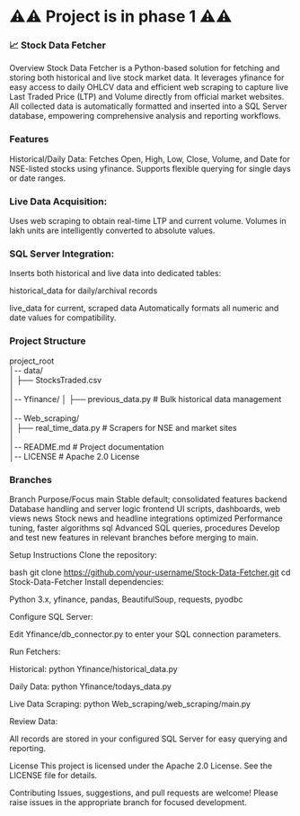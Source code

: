 <h1>⚠️⚠️ Project is in phase 1 ⚠️⚠️</h1>

<h3>📈 Stock Data Fetcher</h3>
Overview
Stock Data Fetcher is a Python-based solution for fetching and storing both historical and live stock market data. It leverages yfinance for easy access to daily OHLCV data and efficient web scraping to capture live Last Traded Price (LTP) and Volume directly from official market websites. All collected data is automatically formatted and inserted into a SQL Server database, empowering comprehensive analysis and reporting workflows.

<h3>Features</h3>
Historical/Daily Data:
Fetches Open, High, Low, Close, Volume, and Date for NSE-listed stocks using yfinance. Supports flexible querying for single days or date ranges.

<h3>Live Data Acquisition:</h3>
Uses web scraping to obtain real-time LTP and current volume. Volumes in lakh units are intelligently converted to absolute values.

<h3>SQL Server Integration:</h3>
Inserts both historical and live data into dedicated tables:

historical_data for daily/archival records

live_data for current, scraped data
Automatically formats all numeric and date values for compatibility.

<h3>Project Structure</h3>

project_root<br />
│-- data/<br />
│   ├── StocksTraded.csv<br />
│<br />
│-- Yfinance/
│   ├── previous_data.py     # Bulk historical data management<br />
│<br />
│-- Web_scraping/<br />
│   ├── real_time_data.py        # Scrapers for NSE and market sites<br />
│<br />
│-- README.md                  # Project documentation<br />
│-- LICENSE                    # Apache 2.0 License<br />

<h3>Branches</h3>
Branch	Purpose/Focus
main	Stable default; consolidated features
backend	Database handling and server logic
frontend	UI scripts, dashboards, web views
news	Stock news and headline integrations
optimized	Performance tuning, faster algorithms
sql	Advanced SQL queries, procedures
Develop and test new features in relevant branches before merging to main.

Setup Instructions
Clone the repository:

bash
git clone https://github.com/your-username/Stock-Data-Fetcher.git
cd Stock-Data-Fetcher
Install dependencies:

Python 3.x, yfinance, pandas, BeautifulSoup, requests, pyodbc

Configure SQL Server:

Edit Yfinance/db_connector.py to enter your SQL connection parameters.

Run Fetchers:

Historical:
python Yfinance/historical_data.py

Daily Data:
python Yfinance/todays_data.py

Live Data Scraping:
python Web_scraping/web_scraping/main.py

Review Data:

All records are stored in your configured SQL Server for easy querying and reporting.

License
This project is licensed under the Apache 2.0 License. See the LICENSE file for details.

Contributing
Issues, suggestions, and pull requests are welcome! Please raise issues in the appropriate branch for focused development.
